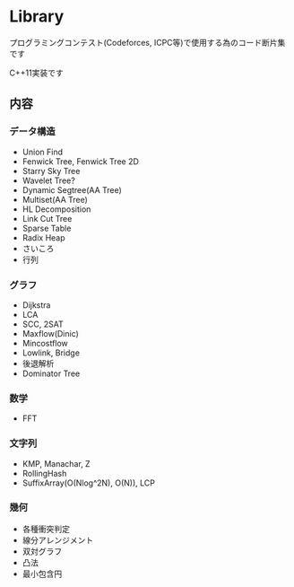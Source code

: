 # Library

プログラミングコンテスト(Codeforces, ICPC等)で使用する為のコード断片集です

C++11実装です

## 内容

### データ構造

- Union Find
- Fenwick Tree, Fenwick Tree 2D
- Starry Sky Tree
- Wavelet Tree?
- Dynamic Segtree(AA Tree)
- Multiset(AA Tree)
- HL Decomposition
- Link Cut Tree
- Sparse Table
- Radix Heap
- さいころ
- 行列

### グラフ

- Dijkstra
- LCA
- SCC, 2SAT
- Maxflow(Dinic)
- Mincostflow
- Lowlink, Bridge
- 後退解析
- Dominator Tree

### 数学

- FFT

### 文字列

- KMP, Manachar, Z
- RollingHash
- SuffixArray(O(Nlog^2N), O(N)), LCP

### 幾何

- 各種衝突判定
- 線分アレンジメント
- 双対グラフ
- 凸法
- 最小包含円
